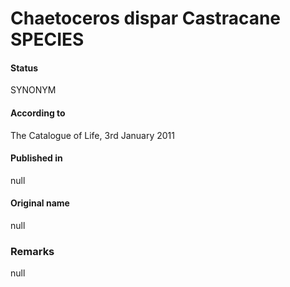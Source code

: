 Chaetoceros dispar Castracane SPECIES
=======

#### Status
SYNONYM

#### According to
The Catalogue of Life, 3rd January 2011

#### Published in
null

#### Original name
null

### Remarks
null